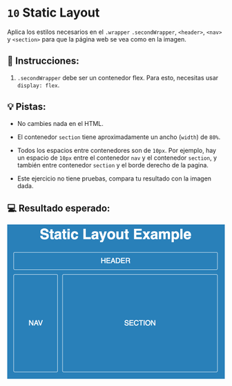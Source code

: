 # `10` Static Layout

Aplica los estilos necesarios en el `.wrapper` `.secondWrapper`, `<header>`, `<nav>` y `<section>` para que la página web se vea como en la imagen.

## 📝 Instrucciones:

1. `.secondWrapper` debe ser un contenedor flex. Para esto, necesitas usar `display: flex`.

## 💡 Pistas: 

- No cambies nada en el HTML.

- El contenedor `section` tiene aproximadamente un ancho (`width`) de `80%`.

- Todos los espacios entre contenedores son de `10px`. Por ejemplo, hay un espacio de `10px` entre el contenedor `nav` y el contenedor `section`, y también entre contenedor `section` y el borde derecho de la pagina.

- Este ejercicio no tiene pruebas, compara tu resultado con la imagen dada.

## 💻 Resultado esperado:

![Static Layout](../../.learn/assets/0B62fyP.png?raw=true)
